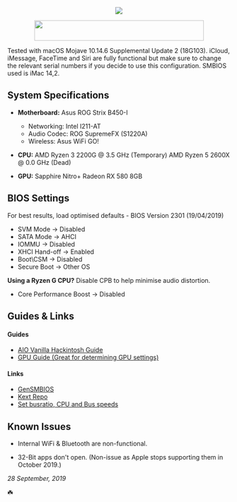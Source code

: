 <p align="center">
 <img src="https://ibin.co/4wWxi6DCsE1J.png"/>
</p>

<p align="center">
 <img src="https://ibin.co/4wWyAVkKNTUv.png" width="383" height="46"/>
</p>

Tested with macOS Mojave 10.14.6 Supplemental Update 2 (18G103). iCloud, iMessage, FaceTime and Siri are fully functional but make sure to change the relevant serial numbers if you decide to use this configuration. SMBIOS used is iMac 14,2.

## System Specifications

- **Motherboard:** Asus ROG Strix B450-I
  * Networking: Intel I211-AT
  * Audio Codec: ROG SupremeFX (S1220A)
  * Wireless: Asus WiFi GO!
  
- **CPU:** AMD Ryzen 3 2200G @ 3.5 GHz (Temporary)
           AMD Ryzen 5 2600X @ 0.0 GHz (Dead)

- **GPU:** Sapphire Nitro+ Radeon RX 580 8GB

## BIOS Settings

For best results, load optimised defaults - BIOS Version 2301 (19/04/2019)

- SVM Mode -> Disabled
- SATA Mode -> AHCI
- IOMMU -> Disabled
- XHCI Hand-off -> Enabled
- Boot\CSM -> Disabled
- Secure Boot -> Other OS

**Using a Ryzen G CPU?** Disable CPB to help minimise audio distortion.
- Core Performance Boost -> Disabled

## Guides & Links

#### Guides
- [AIO Vanilla Hackintosh Guide](https://kb.hackintoshisfun.ml/clover/)
- [GPU Guide (Great for determining GPU settings)](https://khronokernel-3.gitbook.io/catalina-gpu-buyers-guide/)

#### Links
- [GenSMBIOS](https://github.com/corpnewt/GenSMBIOS)
- [Kext Repo](https://1drv.ms/f/s!AiP7m5LaOED-m-J8-MLJGnOgAqnjGw)
- [Set busratio, CPU and Bus speeds](https://forum.amd-osx.com/viewtopic.php?t=3440)

## Known Issues

- Internal WiFi & Bluetooth are non-functional.

- 32-Bit apps don't open. (Non-issue as Apple stops supporting them in October 2019.)

*28 September, 2019*

☘️
